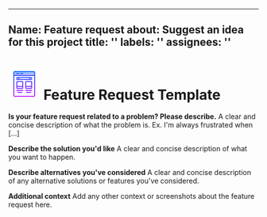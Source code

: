 ***

## Name: Feature request&#xD;&#xA;about: Suggest an idea for this project&#xD;&#xA;title: ''&#xD;&#xA;labels: ''&#xD;&#xA;assignees: ''

# ![image info](/docs/assets/icons/icons8-template-64.png) Feature Request Template

**Is your feature request related to a problem? Please describe.** A clear and concise description of what the
problem is. Ex. I'm always frustrated when \[...]

**Describe the solution you'd like** A clear and concise description of what you want to happen.

**Describe alternatives you've considered** A clear and concise description of any alternative solutions or
features you've considered.

**Additional context** Add any other context or screenshots about the feature request here.
